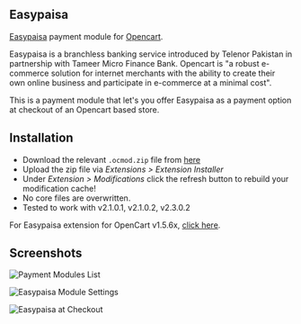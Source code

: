 Easypaisa
---

[Easypaisa](http://www.easypaisa.com.pk/) payment module for [Opencart](http://www.opencart.com/).

Easypaisa is a branchless banking service introduced by Telenor Pakistan in partnership with Tameer Micro Finance Bank. Opencart is "a robust e-commerce solution for internet merchants with the ability to create their own online business and participate in e-commerce at a minimal cost".

This is a payment module that let's you offer Easypaisa as a payment option at checkout of an Opencart based store.

Installation
---

- Download the relevant `.ocmod.zip` file from [here][releases]
- Upload the zip file via _Extensions > Extension Installer_
- Under _Extension > Modifications_ click the refresh button to rebuild your modification cache!
- No core files are overwritten.
- Tested to work with v2.1.0.1, v2.1.0.2, v2.3.0.2

For Easypaisa extension for OpenCart v1.5.6x, [click here][1.5.6x].

Screenshots
---
![Payment Modules List](https://github.com/aamnah/easypaisa/blob/master/screenshots/payment-modules-list.png)

![Easypaisa Module Settings](https://github.com/aamnah/easypaisa/blob/master/screenshots/easypaisa-module.png)

![Easypaisa at Checkout](https://github.com/aamnah/easypaisa/blob/master/screenshots/easypaisa-checkout.png)

[releases]: https://github.com/aamnah/easypaisa/releases
[1.5.6x]: https://github.com/aamnah/easypaisa/tree/OC1.5x
